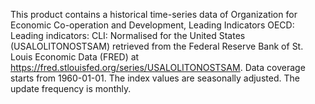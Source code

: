 This product contains a historical time-series data of Organization for Economic Co-operation and Development, Leading Indicators OECD: Leading indicators: CLI: Normalised for the United States (USALOLITONOSTSAM) retrieved from the Federal Reserve Bank of St. Louis Economic Data (FRED) at https://fred.stlouisfed.org/series/USALOLITONOSTSAM. Data coverage starts from 1960-01-01. The index values are seasonally adjusted. The update frequency is monthly.